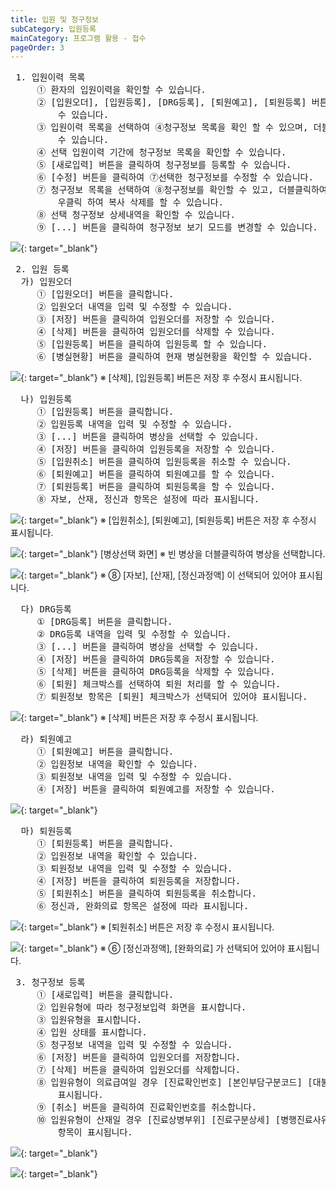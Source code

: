 ```yaml
---
title: 입원 및 청구정보
subCategory: 입원등록
mainCategory: 프로그램 활용 - 접수
pageOrder: 3
---
```

<pre>
 <t2><bold>1. 입원이력 목록</bold></t2>
     ① 환자의 입원이력을 확인할 수 있습니다.
     ② [입원오더], [입원등록], [DRG등록], [퇴원예고], [퇴원등록] 버튼을 클릭하여 입원이력을 등록할 
         수 있습니다.
     ③ 입원이력 목록을 선택하여 ④청구정보 목록을 확인 할 수 있으며, 더블클릭하여 입원이력을 변경할
         수 있습니다.
     ④ 선택 입원이력 기간에 청구정보 목록을 확인할 수 있습니다.
     ⑤ [새로입력] 버튼을 클릭하여 청구정보를 등록할 수 있습니다.
     ⑥ [수정] 버튼을 클릭하여 ⑦선택한 청구정보를 수정할 수 있습니다.
     ⑦ 청구정보 목록을 선택하여 ⑧청구정보를 확인할 수 있고, 더블클릭하여 청구정보를 변경할 수 있고,
         우클릭 하여 복사 삭제를 할 수 있습니다.
     ⑧ 선택 청구정보 상세내역을 확인할 수 있습니다.
     ⑨ [...] 버튼을 클릭하여 청구정보 보기 모드를 변경할 수 있습니다.
</pre>

[![](/images/{{page.url}}_1.png)](/images/{{page.url}}_1.png){: target="_blank"}

<pre>
 <t2><bold>2. 입원 등록</bold></t2>
  가) 입원오더
     ① [입원오더] 버튼을 클릭합니다.
     ② 입원오더 내역을 입력 및 수정할 수 있습니다.
     ③ [저장] 버튼을 클릭하여 입원오더를 저장할 수 있습니다.
     ④ [삭제] 버튼을 클릭하여 입원오더를 삭제할 수 있습니다.
     ⑤ [입원등록] 버튼을 클릭하여 입원등록 할 수 있습니다.
     ⑥ [병실현황] 버튼을 클릭하여 현재 병실현황을 확인할 수 있습니다.
</pre>

[![](/images/{{page.url}}_2.png)](/images/{{page.url}}_2.png){: target="_blank"}
※ [삭제], [입원등록] 버튼은 저장 후 수정시 표시됩니다.

<pre>
  나) 입원등록
     ① [입원등록] 버튼을 클릭합니다.
     ② 입원등록 내역을 입력 및 수정할 수 있습니다.
     ③ [...] 버튼을 클릭하여 병상을 선택할 수 있습니다.
     ④ [저장] 버튼을 클릭하여 입원등록을 저장할 수 있습니다.
     ⑤ [입원취소] 버튼을 클릭하여 입원등록을 취소할 수 있습니다.
     ⑥ [퇴원예고] 버튼을 클릭하여 퇴원예고를 할 수 있습니다.
     ⑦ [퇴원등록] 버튼을 클릭하여 퇴원등록을 할 수 있습니다.
     ⑧ 자보, 산재, 정신과 항목은 설정에 따라 표시됩니다.
</pre>

[![](/images/{{page.url}}_3.png)](/images/{{page.url}}_3.png){: target="_blank"}
※ [입원취소], [퇴원예고], [퇴원등록] 버튼은 저장 후 수정시 표시됩니다.

[![](/images/{{page.url}}_4.png)](/images/{{page.url}}_4.png){: target="_blank"}
[병상선택 화면] ※ 빈 병상을 더블클릭하여 병상을 선택합니다.

[![](/images/{{page.url}}_5.png)](/images/{{page.url}}_5.png){: target="_blank"}
※ ⑧ [자보], [산재], [정신과정액] 이 선택되어 있어야 표시됩니다.

<pre>
  다) DRG등록
     ① [DRG등록] 버튼을 클릭합니다.
     ② DRG등록 내역을 입력 및 수정할 수 있습니다.
     ③ [...] 버튼을 클릭하여 병상을 선택할 수 있습니다.
     ④ [저장] 버튼을 클릭하여 DRG등록을 저장할 수 있습니다.
     ⑤ [삭제] 버튼을 클릭하여 DRG등록을 삭제할 수 있습니다.
     ⑥ [퇴원] 체크박스를 선택하여 퇴원 처리를 할 수 있습니다.
     ⑦ 퇴원정보 항목은 [퇴원] 체크박스가 선택되어 있어야 표시됩니다.
</pre>

[![](/images/{{page.url}}_6.png)](/images/{{page.url}}_6.png){: target="_blank"}
※ [삭제] 버튼은 저장 후 수정시 표시됩니다.

<pre>
  라) 퇴원예고
     ① [퇴원예고] 버튼을 클릭합니다.
     ② 입원정보 내역을 확인할 수 있습니다.
     ③ 퇴원정보 내역을 입력 및 수정할 수 있습니다.
     ④ [저장] 버튼을 클릭하여 퇴원예고를 저장할 수 있습니다.
</pre>

[![](/images/{{page.url}}_7.png)](/images/{{page.url}}_7.png){: target="_blank"}

<pre>
  마) 퇴원등록
     ① [퇴원등록] 버튼을 클릭합니다.
     ② 입원정보 내역을 확인할 수 있습니다.
     ③ 퇴원정보 내역을 입력 및 수정할 수 있습니다.
     ④ [저장] 버튼을 클릭하여 퇴원등록을 저장합니다.
     ⑤ [퇴원취소] 버튼을 클릭하여 퇴원등록을 취소합니다.
     ⑥ 정신과, 완화의료 항목은 설정에 따라 표시됩니다.
</pre>

[![](/images/{{page.url}}_8.png)](/images/{{page.url}}_8.png){: target="_blank"}
※ [퇴원취소] 버튼은 저장 후 수정시 표시됩니다.

[![](/images/{{page.url}}_9.png)](/images/{{page.url}}_9.png){: target="_blank"}
※ ⑥ [정신과정액], [완화의료] 가 선택되어 있어야 표시됩니다.

<pre>
 <t2><bold>3. 청구정보 등록</bold></t2>
     ① [새로입력] 버튼을 클릭합니다.
     ② 입원유형에 따라 청구정보입력 화면을 표시합니다.
     ③ 입원유형을 표시합니다.
     ④ 입원 상태를 표시합니다.
     ⑤ 청구정보 내역을 입력 및 수정할 수 있습니다.
     ⑥ [저장] 버튼을 클릭하여 입원오더를 저장합니다.
     ⑦ [삭제] 버튼을 클릭하여 입원오더를 삭제합니다.
     ⑧ 입원유형이 의료급여일 경우 [진료확인번호] [본인부담구분코드] [대불금신청] [대불금] 항목이
         표시됩니다.
     ⑨ [취소] 버튼을 클릭하여 진료확인번호를 취소합니다.
     ⑩ 입원유형이 산재일 경우 [진료상병부위] [진료구분상세] [병행진료사유] [간병료청구] [간병범위] 
         항목이 표시됩니다.
</pre>

[![](/images/{{page.url}}_10.png)](/images/{{page.url}}_8.png){: target="_blank"}

[![](/images/{{page.url}}_11.png)](/images/{{page.url}}_9.png){: target="_blank"}

